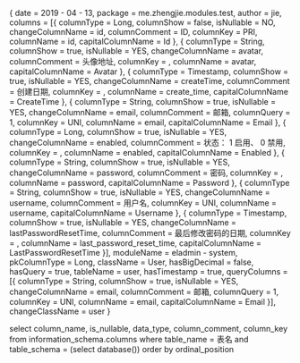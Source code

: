 {
	date = 2019 - 04 - 13, package = me.zhengjie.modules.test, author = jie, columns = [{
		columnType = Long,
		columnShow = false,
		isNullable = NO,
		changeColumnName = id,
		columnComment = ID,
		columnKey = PRI,
		columnName = id,
		capitalColumnName = Id
	}, {
		columnType = String,
		columnShow = true,
		isNullable = YES,
		changeColumnName = avatar,
		columnComment = 头像地址,
		columnKey = ,
		columnName = avatar,
		capitalColumnName = Avatar
	}, {
		columnType = Timestamp,
		columnShow = true,
		isNullable = YES,
		changeColumnName = createTime,
		columnComment = 创建日期,
		columnKey = ,
		columnName = create_time,
		capitalColumnName = CreateTime
	}, {
		columnType = String,
		columnShow = true,
		isNullable = YES,
		changeColumnName = email,
		columnComment = 邮箱,
		columnQuery = 1,
		columnKey = UNI,
		columnName = email,
		capitalColumnName = Email
	}, {
		columnType = Long,
		columnShow = true,
		isNullable = YES,
		changeColumnName = enabled,
		columnComment = 状态： 1 启用、 0 禁用,
		columnKey = ,
		columnName = enabled,
		capitalColumnName = Enabled
	}, {
		columnType = String,
		columnShow = true,
		isNullable = YES,
		changeColumnName = password,
		columnComment = 密码,
		columnKey = ,
		columnName = password,
		capitalColumnName = Password
	}, {
		columnType = String,
		columnShow = true,
		isNullable = YES,
		changeColumnName = username,
		columnComment = 用户名,
		columnKey = UNI,
		columnName = username,
		capitalColumnName = Username
	}, {
		columnType = Timestamp,
		columnShow = true,
		isNullable = YES,
		changeColumnName = lastPasswordResetTime,
		columnComment = 最后修改密码的日期,
		columnKey = ,
		columnName = last_password_reset_time,
		capitalColumnName = LastPasswordResetTime
	}], moduleName = eladmin - system, pkColumnType = Long, className = User, hasBigDecimal = false, hasQuery = true, tableName = user, hasTimestamp = true, queryColumns = [{
		columnType = String,
		columnShow = true,
		isNullable = YES,
		changeColumnName = email,
		columnComment = 邮箱,
		columnQuery = 1,
		columnKey = UNI,
		columnName = email,
		capitalColumnName = Email
	}], changeClassName = user
}

select column_name, is_nullable, data_type, column_comment, column_key from information_schema.columns where table_name = 表名 and table_schema = (select database()) order by ordinal_position